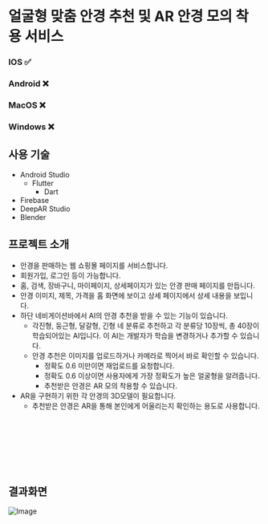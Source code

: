 # 얼굴형 맞춤 안경 추천 및 AR 안경 모의 착용 서비스

### IOS ✅
### Android ❌
### MacOS ❌
### Windows ❌

## 사용 기술
* Android Studio
  * Flutter
    * Dart
* Firebase
* DeepAR Studio
* Blender  

## 프로젝트 소개
* 안경을 판매하는 웹 쇼핑몰 페이지를 서비스합니다.
* 회원가입, 로그인 등이 가능합니다.
* 홈, 검색, 장바구니, 마이페이지, 상세페이지가 있는 안경 판매 페이지를 만듭니다.
* 안경 이미지, 제목, 가격을 홈 화면에 보이고 상세 페이지에서 상세 내용을 보입니다.
* 하단 네비게이션바에서 AI의 안경 추천을 받을 수 있는 기능이 있습니다.
  * 각진형, 둥근형, 달갈형, 긴형 네 분류로 추천하고 각 분류당 10장씩, 총 40장이 학습되어있는 AI입니다. 이 AI는 개발자가 학습을 변경하거나 추가할 수 있습니다.
  * 안경 추천은 이미지를 업로드하거나 카메라로 찍어서 바로 확인할 수 있습니다.
    * 정확도 0.6 미만이면 재업로드를 요청합니다.
    * 정확도 0.6 이상이면 사용자에게 가장 정확도가 높은 얼굴형을 알려줍니다.
    * 추천받은 안경은 AR 모의 착용할 수 있습니다.
* AR을 구현하기 위한 각 안경의 3D모델이 필요합니다.
  * 추천받은 안경은 AR을 통해 본인에게 어울리는지 확인하는 용도로 사용합니다.


<br><br><br><br><br><br>

## 결과화면 
![Image](https://github.com/user-attachments/assets/0ead1577-9ad4-47d1-aa69-634bca86710b)
